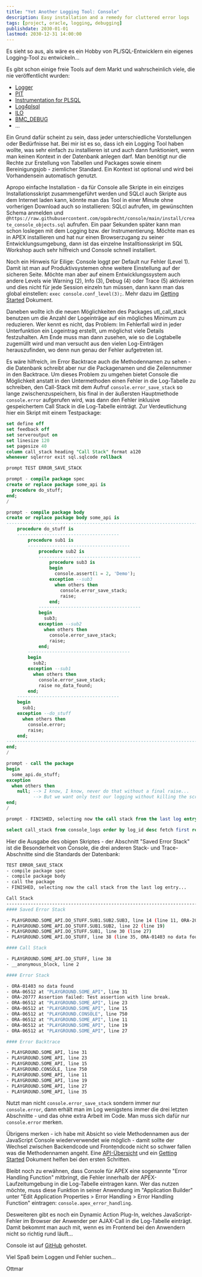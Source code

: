 ```yaml
---
title: "Yet Another Logging Tool: Console"
description: Easy installation and a remedy for cluttered error logs
tags: [project, oracle, logging, debugging]
publishdate: 2030-01-01
lastmod: 2030-12-31 14:00:00
---
```


Es sieht so aus, als wäre es ein Hobby von PL/SQL-Entwicklern ein eigenes
Logging-Tool zu entwickeln...

Es gibt schon einige freie Tools auf dem Markt und wahrscheinlich viele, die nie
veröffentlicht wurden:

- [Logger](https://github.com/OraOpenSource/Logger)
- [PIT](https://github.com/j-sieben/PIT/)
- [Instrumentation for PLSQL](https://github.com/connormcd/instrumentation)
- [Log4plsql](https://github.com/alangibson/log4plsql)
- [ILO](https://sourceforge.net/projects/ilo/)
- [BMC_DEBUG](https://sites.google.com/site/oraplsqlinst/)
- ...

Ein Grund dafür scheint zu sein, dass jeder unterschiedliche Vorstellungen oder
Bedürfnisse hat. Bei mir ist es so, dass ich ein Logging Tool haben wollte, was
sehr einfach zu installieren ist und auch dann funktioniert, wenn man keinen
Kontext in der Datenbank anlegen darf. Man benötigt nur die Rechte zur
Erstellung von Tabellen und Packages sowie einem Bereinigungsjob - ziemlicher
Standard. Ein Kontext ist optional und wird bei Vorhandensein automatisch
genutzt.

Apropo einfache Installation - da für Console alle Skripte in ein einziges
Installationsskript zusammengeführt werden und SQLcl auch Skripte aus dem
Internet laden kann, könnte man das Tool in einer Minute ohne vorherigen
Download auch so installieren: SQLcl aufrufen, im gewünschten Schema anmelden
und
`@https://raw.githubusercontent.com/ogobrecht/console/main/install/create_console_objects.sql`
aufrufen. Ein paar Sekunden später kann man schon loslegen mit dem Logging bzw.
der Instrumentierung. Möchte man es in APEX installieren und hat nur einen
Browserzugang zu seiner Entwicklungsumgebung, dann ist das einzelne
Installtionsskript im SQL Workshop auch sehr hilfreich und Console schnell
installiert.

Noch ein Hinweis für Eilige: Console loggt per Default nur Fehler (Level 1).
Damit ist man auf Produktivsystemen ohne weitere Einstellung auf der sicheren
Seite. Möchte man aber auf einem Entwicklungssystem auch andere Levels wie
Warning (2), Info (3), Debug (4) oder Trace (5) aktivieren und dies nicht für
jede Session einzeln tun müssen, dann kann man das global einstellen: `exec
console.conf_level(3);`. Mehr dazu im [Getting
Started](https://github.com/ogobrecht/console/blob/main/docs/getting-started.md)
Dokument.

Daneben wollte ich die neuen Möglichkeiten des Packages utl_call_stack benutzen
um die Anzahl der Logeinträge auf ein mögliches Minimum zu reduzieren. Wer kennt
es nicht, das Problem: Im Fehlerfall wird in jeder Unterfunktion ein Logeintrag
erstellt, um möglichst viele Details festzuhalten. Am Ende muss man dann
zusehen, wie so die Logtabelle zugemüllt wird und man versucht aus den vielen
Log-Einträgen herauszufinden, wo denn nun genau der Fehler aufgetreten ist.

Es wäre hilfreich, im Error Backtrace auch die Methodennamen zu sehen - die
Datenbank schreibt aber nur die Packagenamen und die Zeilennummer in den
Backtrace. Um dieses Problem zu umgehen bietet Console die Möglichkeit anstatt
in den Untermethoden einen Fehler in die Log-Tabelle zu schreiben, den
Call-Stack mit dem Aufruf `console.error_save_stack` so lange
zwischenzuspeichern, bis final in der äußersten Hauptmethode `console.error`
aufgerufen wird, was dann den Fehler inklusive gespeichertem Call Stack in die
Log-Tabelle einträgt. Zur Verdeutlichung hier ein Skript mit einem Testpackage:

```sql
set define off
set feedback off
set serveroutput on
set linesize 120
set pagesize 40
column call_stack heading "Call Stack" format a120
whenever sqlerror exit sql.sqlcode rollback

prompt TEST ERROR_SAVE_STACK

prompt - compile package spec
create or replace package some_api is
  procedure do_stuff;
end;
/

prompt - compile package body
create or replace package body some_api is
------------------------------------------------------------------------------
    procedure do_stuff is
    --------------------------------------
        procedure sub1 is
        --------------------------------------
            procedure sub2 is
            --------------------------------------
                procedure sub3 is
                begin
                  console.assert(1 = 2, 'Demo');
                exception --sub3
                  when others then
                    console.error_save_stack;
                    raise;
                end;
            --------------------------------------
            begin
              sub3;
            exception --sub2
              when others then
                console.error_save_stack;
                raise;
            end;
        --------------------------------------
        begin
          sub2;
        exception --sub1
          when others then
            console.error_save_stack;
            raise no_data_found;
        end;
    --------------------------------------
    begin
      sub1;
    exception --do_stuff
      when others then
        console.error;
        raise;
    end;
------------------------------------------------------------------------------
end;
/

prompt - call the package
begin
  some_api.do_stuff;
exception
  when others then
    null; --> I know, I know, never do that without a final raise...
          --> But we want only test our logging without killing the script run...
end;
/

prompt - FINISHED, selecting now the call stack from the last log entry...

select call_stack from console_logs order by log_id desc fetch first row only;
```

Hier die Ausgabe des obigen Skriptes - der Abschnitt "Saved Error Stack" ist die
Besonderheit von Console, die drei anderen Stack- und Trace-Abschnitte sind die
Standards der Datenbank:

```bash
TEST ERROR_SAVE_STACK
- compile package spec
- compile package body
- call the package
- FINISHED, selecting now the call stack from the last log entry...

Call Stack
------------------------------------------------------------------------------------------------------------------------
#### Saved Error Stack

- PLAYGROUND.SOME_API.DO_STUFF.SUB1.SUB2.SUB3, line 14 (line 11, ORA-20777 Assertion failed: Demo)
- PLAYGROUND.SOME_API.DO_STUFF.SUB1.SUB2, line 22 (line 19)
- PLAYGROUND.SOME_API.DO_STUFF.SUB1, line 30 (line 27)
- PLAYGROUND.SOME_API.DO_STUFF, line 38 (line 35, ORA-01403 no data found)

#### Call Stack

- PLAYGROUND.SOME_API.DO_STUFF, line 38
- __anonymous_block, line 2

#### Error Stack

- ORA-01403 no data found
- ORA-06512 at "PLAYGROUND.SOME_API", line 31
- ORA-20777 Assertion failed: Test assertion with line break.
- ORA-06512 at "PLAYGROUND.SOME_API", line 23
- ORA-06512 at "PLAYGROUND.SOME_API", line 15
- ORA-06512 at "PLAYGROUND.CONSOLE", line 750
- ORA-06512 at "PLAYGROUND.SOME_API", line 11
- ORA-06512 at "PLAYGROUND.SOME_API", line 19
- ORA-06512 at "PLAYGROUND.SOME_API", line 27

#### Error Backtrace

- PLAYGROUND.SOME_API, line 31
- PLAYGROUND.SOME_API, line 23
- PLAYGROUND.SOME_API, line 15
- PLAYGROUND.CONSOLE, line 750
- PLAYGROUND.SOME_API, line 11
- PLAYGROUND.SOME_API, line 19
- PLAYGROUND.SOME_API, line 27
- PLAYGROUND.SOME_API, line 35
```

Nutzt man nicht `console.error_save_stack` sondern immer nur `console.error`,
dann erhält man im Log wenigstens immer die drei letzten Abschnitte - und das
ohne extra Arbeit im Code. Man muss sich dafür nur `console.error` merken.

Übrigens merken - ich habe mit Absicht so viele Methodennamen aus der JavaScript
Console wiederverwendet wie möglich - damit sollte der Wechsel zwischen
Backendcode und Frontendcode nicht so schwer fallen was die Methodennamen
angeht. Eine
[API-Übersicht](https://github.com/ogobrecht/console/blob/main/docs/api-overview.md)
und ein [Getting
Started](https://github.com/ogobrecht/console/blob/main/docs/getting-started.md)
Dokument helfen bei den ersten Schritten.

Bleibt noch zu erwähnen, dass Console für APEX eine sogenannte "Error Handling
Function" mitbringt, die Fehler innerhalb der APEX-Laufzeitumgebung in die
Log-Tabelle eintragen kann. Wer das nutzen möchte, muss diese Funktion in seiner
Anwendung im "Application Builder" unter "Edit Application Properties > Error
Handling > Error Handling Function" eintragen: `console.apex_error_handling`.

Desweiteren gibt es noch ein Dynamic Action Plug-In, welches JavaScript-Fehler
im Browser der Anwender per AJAX-Call in die Log-Tabelle einträgt. Damit bekommt
man auch mit, wenn es im Frontend bei den Anwendern nicht so richtig rund
läuft...

Console ist auf [GitHub](https://github.com/ogobrecht/console) gehostet.

Viel Spaß beim Loggen und Fehler suchen...

Ottmar
